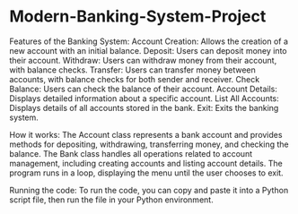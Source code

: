 # Modern-Banking-System-Project

Features of the Banking System:
Account Creation: Allows the creation of a new account with an initial balance.
Deposit: Users can deposit money into their account.
Withdraw: Users can withdraw money from their account, with balance checks.
Transfer: Users can transfer money between accounts, with balance checks for both sender and receiver.
Check Balance: Users can check the balance of their account.
Account Details: Displays detailed information about a specific account.
List All Accounts: Displays details of all accounts stored in the bank.
Exit: Exits the banking system.


How it works:
The Account class represents a bank account and provides methods for depositing, withdrawing, transferring money, and checking the balance.
The Bank class handles all operations related to account management, including creating accounts and listing account details.
The program runs in a loop, displaying the menu until the user chooses to exit.


Running the code:
To run the code, you can copy and paste it into a Python script file, then run the file in your Python environment.

